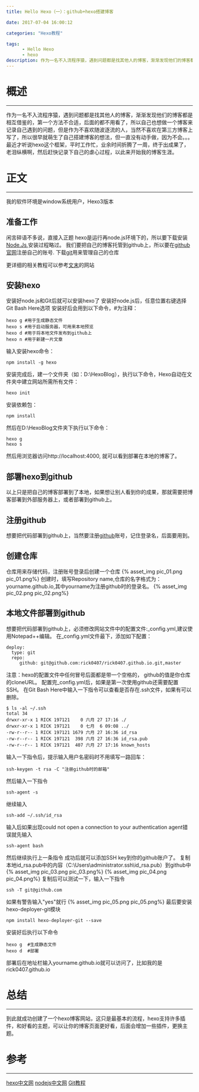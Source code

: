 ```yaml
---
title: Hello Hexo（一）：github+hexo搭建博客

date: 2017-07-04 16:00:12 

categories: "Hexo教程"

tags: 
      - Hello Hexo
      - hexo
description: 作为一名不入流程序猿，遇到问题都是找其他人的博客，渐渐发现他们的博客都是相互借鉴的，第一个方法不合适，后面的都不用看了，所以自己也想做一个博客来记录自己遇到的问题，但是作为不喜欢随波逐流的人，当然不喜欢在第三方博客上写了，所以很早就萌生了自己搭建博客的想法，但一直没有动手做，因为不会。。。最近才听说hexo这个框架，平时工作忙，业余时间折腾了一周，终于出成果了，老泪纵横啊，然后赶快记录下自己的虐心过程，以此来开始我的博客生涯。
---
```

# 概述 #
---
作为一名不入流程序猿，遇到问题都是找其他人的博客，渐渐发现他们的博客都是相互借鉴的，第一个方法不合适，后面的都不用看了，所以自己也想做一个博客来记录自己遇到的问题，但是作为不喜欢随波逐流的人，当然不喜欢在第三方博客上写了，所以很早就萌生了自己搭建博客的想法，但一直没有动手做，因为不会。。。最近才听说hexo这个框架，平时工作忙，业余时间折腾了一周，终于出成果了，老泪纵横啊，然后赶快记录下自己的虐心过程，以此来开始我的博客生涯。
# 正文 #
---

我的软件环境是window系统用户，Hexo3版本
## 准备工作 ##
闲言碎语不多说，直接入正题
hexo是运行再node.js环境下的，所以要下载安装[Node.Js](http://nodejs.cn/download/ "Node.Js"),安装过程略过。
我们要把自己的博客托管到github上，所以要在[github官网](https://github.com/ "github官网")注册自己的账号.
下载[git](https://git-scm.com/ "git")用来管理自己的仓库

更详细的相关教程可以参考<a href="#end">文末</a>的网站
## 安装hexo ##
安装好node.js和Git后就可以安装hexo了
安装好node.js后，任意位置右键选择Git Bash Here选项
安装好后会用到以下命令，#为注释：

	hexo g #用于生成静态文件
	hexo s #用于启动服务器，可用来本地预览
	hexo d #用于将本地文件发布到github上
	hexo n #用于新建一片文章
输入安装hexo命令：

    npm install -g hexo
安装完成后，建一个文件夹（如：D:\HexoBlog），执行以下命令，Hexo自动在文件夹中建立网站所需所有文件：

    hexo init
安装依赖包：

    npm install
然后在D:\HexoBlog文件夹下执行以下命令：

    hexo g
	hexo s
然后用浏览器访问http://localhost:4000, 就可以看到部署在本地的博客了。
## 部署hexo到github ##
以上只是把自己的博客部署到了本地，如果想让别人看到你的成果，那就需要把博客部署到外部服务器上，或者部署到github上。
## 注册github ##
想要把代码部署到github上，当然要注册[github](https://github.com/ "github")账号，记住登录名，后面要用到。
## 创建仓库 ##
仓库用来存储代码，注册账号登录后创建一个仓库
{% asset_img pic_01.png pic_01.png%}
创建时，填写Repository name,仓库的名字格式为：yourname.github.io,其中yourname为注册github时的登录名。
{% asset_img pic_02.png pic_02.png%}
## 本地文件部署到github ##
想要把代码部署到github上，必须修改网站文件中的配置文件:_config.yml,建议使用Notepad++编辑。
在_config.yml文件最下，添加如下配置：

    deploy:
      type: git
      repo: 
      	 github: git@github.com:rick0407/rick0407.github.io.git,master
注意：hexo的配置文件中任何冒号后面都是带一个空格的，
github的值是你仓库的cloneURL。
配置完_config.yml后，如果是第一次使用github还需要配置SSH。
在Git Bash Here中输入一下指令可以查看是否存在.ssh文件，如果有可以删除。

	$ ls -al ~/.ssh
	total 34
	drwxr-xr-x 1 RICK 197121    0 六月 27 17:16 ./
	drwxr-xr-x 1 RICK 197121    0 七月  6 09:08 ../
	-rw-r--r-- 1 RICK 197121 1679 六月 27 16:36 id_rsa
	-rw-r--r-- 1 RICK 197121  398 六月 27 16:36 id_rsa.pub
	-rw-r--r-- 1 RICK 197121  407 六月 27 17:16 known_hosts
输入一下指令后，提示输入用户名密码时不用填写一路回车：

	ssh-keygen -t rsa -C "注册github时的邮箱"
然后输入一下指令

	ssh-agent -s
继续输入

	ssh-add ~/.ssh/id_rsa
输入后如果出现could not open a connection to your authentication agent错误就先输入

	ssh-agent bash
然后继续执行上一条指令
成功后就可以添加SSH key到你的github账户了。
复制本地id_rsa.pub中的内容（C:\Users\administrator\.ssh\id_rsa.pub）到github中
{% asset_img pic_03.png pic_03.png%}
{% asset_img pic_04.png pic_04.png%}
复制后可以测试一下，输入一下指令

	ssh -T git@github.com
如果有警告输入"yes"就行
{% asset_img pic_05.png pic_05.png%}
最后要安装hexo-deployer-git模块

	npm install hexo-deployer-git --save
安装好后执行以下命令

	hexo g	#生成静态文件
	hexo d	#部署
部署后在地址栏输入yourname.github.io就可以访问了，比如我的是rick0407.github.io

# 总结 #
---
到此就成功创建了一个hexo博客网站，这只是最基本的流程，hexo支持许多插件，和好看的主题，可以让你的博客页面更好看，后面会增加一些插件，更换主题。

# 参考 #
---
<a id="end"></a>

 [hexo中文网](https://hexo.io/zh-cn/ "hexo中文网")
 [nodejs中文网](http://nodejs.cn/ "nodejs中文网")
 [Git教程](http://www.liaoxuefeng.com/wiki/0013739516305929606dd18361248578c67b8067c8c017b000 "Git教程")

